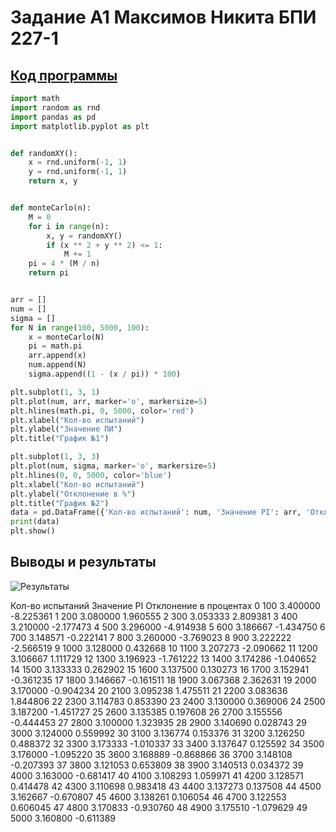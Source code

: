 # Задание A1 Максимов Никита БПИ 227-1
## [Код прогрaммы](main.py)
```python
import math
import random as rnd
import pandas as pd
import matplotlib.pyplot as plt


def randomXY():
    x = rnd.uniform(-1, 1)
    y = rnd.uniform(-1, 1)
    return x, y


def monteCarlo(n):
    M = 0
    for i in range(n):
        x, y = randomXY()
        if (x ** 2 + y ** 2) <= 1:
            M += 1
    pi = 4 * (M / n)
    return pi


arr = []
num = []
sigma = []
for N in range(100, 5000, 100):
    x = monteCarlo(N)
    pi = math.pi
    arr.append(x)
    num.append(N)
    sigma.append((1 - (x / pi)) * 100)

plt.subplot(1, 3, 1)
plt.plot(num, arr, marker='o', markersize=5)
plt.hlines(math.pi, 0, 5000, color='red')
plt.xlabel("Кол-во испытаний")
plt.ylabel("Значение ПИ")
plt.title("График №1")

plt.subplot(1, 3, 3)
plt.plot(num, sigma, marker='o', markersize=5)
plt.hlines(0, 0, 5000, color='blue')
plt.xlabel("Кол-во испытаний")
plt.ylabel("Отклонение в %")
plt.title("График №2")
data = pd.DataFrame({'Кол-во испытаний': num, 'Значение PI': arr, 'Отклонение в процентах': sigma})
print(data)
plt.show()
```
## Выводы и результаты

![Результаты](https://github.com/waksimusss/Searching-Pi-with-Monte_Carlo/assets/113054845/dd57fa4c-d2c4-4bea-bbda-67596ea31b97)

Кол-во испытаний  Значение PI  Отклонение в процентах
0                100     3.400000               -8.225361
1                200     3.080000                1.960555
2                300     3.053333                2.809381
3                400     3.210000               -2.177473
4                500     3.296000               -4.914938
5                600     3.186667               -1.434750
6                700     3.148571               -0.222141
7                800     3.260000               -3.769023
8                900     3.222222               -2.566519
9               1000     3.128000                0.432668
10              1100     3.207273               -2.090662
11              1200     3.106667                1.111729
12              1300     3.196923               -1.761222
13              1400     3.174286               -1.040652
14              1500     3.133333                0.262902
15              1600     3.137500                0.130273
16              1700     3.152941               -0.361235
17              1800     3.146667               -0.161511
18              1900     3.067368                2.362631
19              2000     3.170000               -0.904234
20              2100     3.095238                1.475511
21              2200     3.083636                1.844806
22              2300     3.114783                0.853390
23              2400     3.130000                0.369006
24              2500     3.187200               -1.451727
25              2600     3.135385                0.197608
26              2700     3.155556               -0.444453
27              2800     3.100000                1.323935
28              2900     3.140690                0.028743
29              3000     3.124000                0.559992
30              3100     3.136774                0.153376
31              3200     3.126250                0.488372
32              3300     3.173333               -1.010337
33              3400     3.137647                0.125592
34              3500     3.176000               -1.095220
35              3600     3.168889               -0.868866
36              3700     3.148108               -0.207393
37              3800     3.121053                0.653809
38              3900     3.140513                0.034372
39              4000     3.163000               -0.681417
40              4100     3.108293                1.059971
41              4200     3.128571                0.414478
42              4300     3.110698                0.983418
43              4400     3.137273                0.137508
44              4500     3.162667               -0.670807
45              4600     3.138261                0.106054
46              4700     3.122553                0.606045
47              4800     3.170833               -0.930760
48              4900     3.175510               -1.079629
49              5000     3.160800               -0.611389


